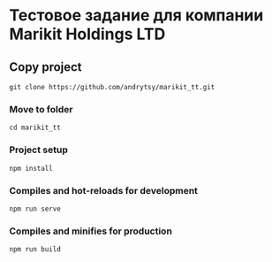 # Тестовое задание для компании Marikit Holdings LTD

## Copy project
```
git clone https://github.com/andrytsy/marikit_tt.git
```

### Move to folder
```
cd marikit_tt
```

### Project setup
```
npm install
```

### Compiles and hot-reloads for development
```
npm run serve
```

### Compiles and minifies for production
```
npm run build
```
